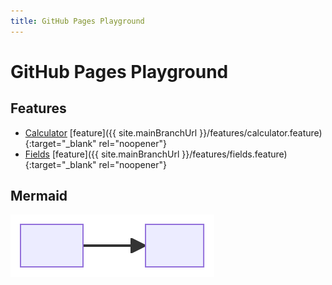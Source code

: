 ```yaml
---
title: GitHub Pages Playground
---
```

# GitHub Pages Playground

## Features

- [Calculator](./features/calculator.feature) [feature]({{ site.mainBranchUrl }}/features/calculator.feature){:target="_blank" rel="noopener"}
- [Fields](./features/fields.feature) [feature]({{ site.mainBranchUrl }}/features/fields.feature){:target="_blank" rel="noopener"}

## Mermaid

![diagram](./index2-1.svg)